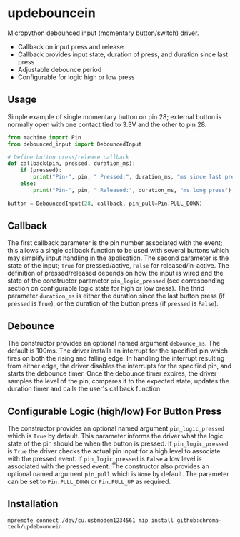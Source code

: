 # updebouncein
Micropython debounced input (momentary button/switch) driver.

* Callback on input press and release
* Callback provides input state, duration of press, and duration since last press
* Adjustable debounce period
* Configurable for logic high or low press  

## Usage
Simple example of single momentary button on pin 28; external button is normally open with one contact tied to 3.3V and the other to pin 28.

```python
from machine import Pin
from debounced_input import DebouncedInput

# Define button press/release callback
def callback(pin, pressed, duration_ms):
    if (pressed):
        print("Pin-", pin, " Pressed:", duration_ms, "ms since last press")
    else:
        print("Pin-", pin, " Released:", duration_ms, "ms long press")
    
button = DebouncedInput(28, callback, pin_pull=Pin.PULL_DOWN)
```

## Callback
The first callback parameter is the pin number associated with the event; this allows a single callback function to be used with several buttons which may simplify input handling in the application.  The second parameter is the state of the input; ```True``` for pressed/active, ```False``` for released/in-active.  The definition of pressed/released depends on how the input is wired and the state of the constructor parameter ```pin_logic_pressed``` (see corresponding section on configurable logic state for high or low press).  The thrid parameter ```duration_ms``` is either the duration since the last button press (if ```pressed``` is ```True```), or the duration of the button press (if ```pressed``` is ```False```).

## Debounce
The constructor provides an optional named argument ```debounce_ms```.  The default is 100ms.  The driver installs an interrupt for the specified pin which fires on both the rising and falling edge.  In handling the interrupt resulting from either edge, the driver disables the interrupts for the specified pin, and starts the debounce timer. Once the debounce timer expires, the driver samples the level of the pin, compares it to the expected state, updates the duration timer and calls the user's callback function.

## Configurable Logic (high/low) For Button Press
The constructor provides an optional named argument ```pin_logic_pressed``` which is ```True``` by default.  This parameter informs the driver what the logic state of the pin should be when the button is pressed.  If ```pin_logic_pressed``` is ```True``` the driver checks the actual pin input for a high level to associate with the pressed event.  If ```pin_logic_pressed``` is ```False``` a low level is associated with the pressed event.  The constructor also provides an optional named argument ```pin_pull``` which is ```None``` by default.  The parameter can be set to ```Pin.PULL_DOWN``` or ```Pin.PULL_UP``` as required.

## Installation

```mpremote connect /dev/cu.usbmodem1234561 mip install github:chroma-tech/updebouncein```



